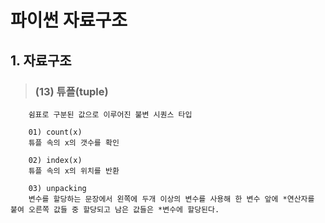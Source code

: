 # 파이썬 자료구조 

## 1. 자료구조
>   ### (13) 튜플(tuple)
        쉼표로 구분된 값으로 이루어진 불변 시퀀스 타입

        01) count(x)
        튜플 속의 x의 갯수를 확인

        02) index(x)
        튜플 속의 x의 위치를 반환

        03) unpacking
        변수를 할당하는 문장에서 왼쪽에 두개 이상의 변수를 사용해 한 변수 앞에 *연산자를 붙여 오른쪽 값들 중 할당되고 남은 값들은 *변수에 할당된다.
        
        